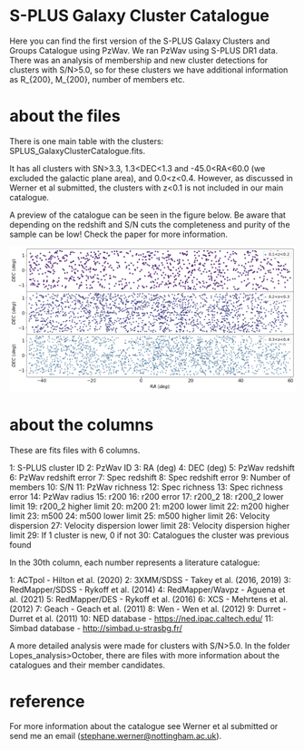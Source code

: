 # S-PLUS Galaxy Cluster Catalogue
Here you can find the first version of the S-PLUS Galaxy Clusters and Groups Catalogue using PzWav. We ran PzWav using S-PLUS DR1 data.
There was an analysis of membership and new cluster detections for clusters with S/N>5.0, so for these clusters we have additional information as R_{200}, M_{200}, number of members etc.

# about the files

There is one main table with the clusters: SPLUS_GalaxyClusterCatalogue.fits. 

It has all clusters with SN>3.3, 1.3<DEC<1.3 and -45.0<RA<60.0 (we excluded the galactic plane area), and 0.0<z<0.4. However, as discussed in Werner et al submitted, the clusters with z<0.1 is not included in our main catalogue.

A preview of the catalogue can be seen in the figure below. Be aware that depending on the redshift and S/N cuts the completeness and purity of the sample can be low! Check the paper for more information. 

![](https://github.com/stephanewerner/SPLUS_GalaxyClusterCatalogue/blob/main/SPLUS_DR1_catalogue.png) 

# about the columns

These are fits files with 6 columns. 

1: S-PLUS cluster ID
2: PzWav ID
3: RA (deg)
4: DEC (deg)
5: PzWav redshift
6: PzWav redshift error
7: Spec redshift 
8: Spec redshift error
9: Number of members
10: S/N
11: PzWav richness
12: Spec richness
13: Spec richness error
14: PzWav radius
15: r200 
16: r200 error
17: r200_2
18: r200_2 lower limit
19: r200_2 higher limit
20: m200 
21: m200 lower limit
22: m200 higher limit
23: m500
24: m500 lower limit
25: m500 higher limit
26: Velocity dispersion
27: Velocity dispersion lower limit
28: Velocity dispersion higher limit
29: If 1 cluster is new, 0 if not
30: Catalogues the cluster was previous found

In the 30th column, each number represents a literature catalogue:

1: ACTpol - Hilton et al. (2020)
2: 3XMM/SDSS - Takey et al. (2016, 2019)
3: RedMapper/SDSS - Rykoff et al. (2014)
4: RedMapper/Wavpz - Aguena et al. (2021)
5: RedMapper/DES -  Rykoff et al. (2016)
6: XCS - Mehrtens et al. (2012)
7: Geach - Geach et al. (2011)
8: Wen - Wen et al. (2012)
9: Durret - Durret et al. (2011)
10: NED database - https://ned.ipac.caltech.edu/
11: Simbad database - http://simbad.u-strasbg.fr/

A more detailed analysis were made for clusters with S/N>5.0. In the folder Lopes_analysis>October, there are files with more information about the catalogues and their member candidates. 

# reference

For more information about the catalogue see Werner et al submitted or send me an email (stephane.werner@nottingham.ac.uk). 
